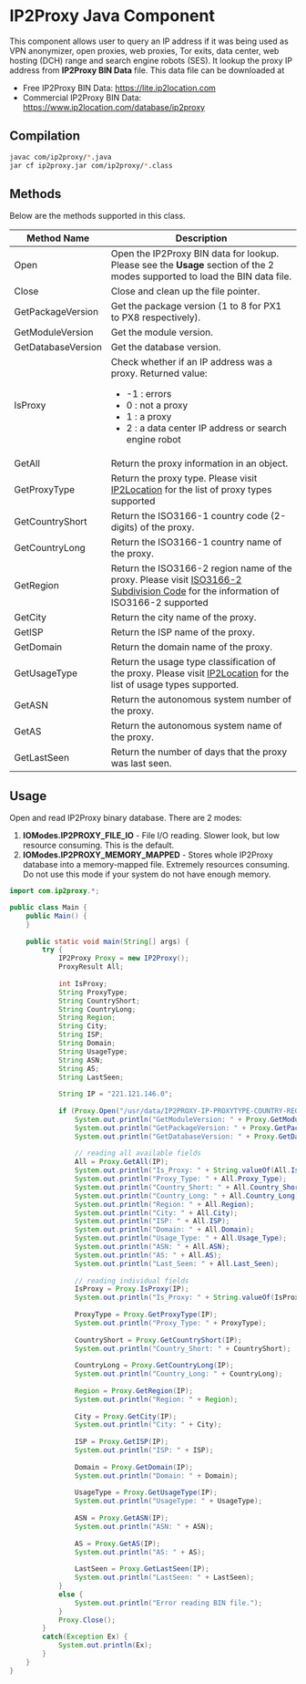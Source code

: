 # IP2Proxy Java Component

This component allows user to query an IP address if it was being used as VPN anonymizer, open proxies, web proxies, Tor exits, data center, web hosting (DCH) range and search engine robots (SES). It lookup the proxy IP address from **IP2Proxy BIN Data** file. This data file can be downloaded at

* Free IP2Proxy BIN Data: https://lite.ip2location.com
* Commercial IP2Proxy BIN Data: https://www.ip2location.com/database/ip2proxy

## Compilation

```bash
javac com/ip2proxy/*.java
jar cf ip2proxy.jar com/ip2proxy/*.class
```

## Methods
Below are the methods supported in this class.

|Method Name|Description|
|---|---|
|Open|Open the IP2Proxy BIN data for lookup. Please see the **Usage** section of the 2 modes supported to load the BIN data file.|
|Close|Close and clean up the file pointer.|
|GetPackageVersion|Get the package version (1 to 8 for PX1 to PX8 respectively).|
|GetModuleVersion|Get the module version.|
|GetDatabaseVersion|Get the database version.|
|IsProxy|Check whether if an IP address was a proxy. Returned value:<ul><li>-1 : errors</li><li>0 : not a proxy</li><li>1 : a proxy</li><li>2 : a data center IP address or search engine robot</li></ul>|
|GetAll|Return the proxy information in an object.|
|GetProxyType|Return the proxy type. Please visit <a href="https://www.ip2location.com/databases/px4-ip-proxytype-country-region-city-isp" target="_blank">IP2Location</a> for the list of proxy types supported|
|GetCountryShort|Return the ISO3166-1 country code (2-digits) of the proxy.|
|GetCountryLong|Return the ISO3166-1 country name of the proxy.|
|GetRegion|Return the ISO3166-2 region name of the proxy. Please visit <a href="https://www.ip2location.com/free/iso3166-2" target="_blank">ISO3166-2 Subdivision Code</a> for the information of ISO3166-2 supported|
|GetCity|Return the city name of the proxy.|
|GetISP|Return the ISP name of the proxy.|
|GetDomain|Return the domain name of the proxy.|
|GetUsageType|Return the usage type classification of the proxy. Please visit <a href="https://www.ip2location.com/database/px8-ip-proxytype-country-region-city-isp-domain-usagetype-asn-lastseen" target="_blank">IP2Location</a> for the list of usage types supported.|
|GetASN|Return the autonomous system number of the proxy.|
|GetAS|Return the autonomous system name of the proxy.|
|GetLastSeen|Return the number of days that the proxy was last seen.|

## Usage

Open and read IP2Proxy binary database. There are 2 modes:

1. **IOModes.IP2PROXY_FILE_IO** - File I/O reading. Slower look, but low resource consuming. This is the default.
2. **IOModes.IP2PROXY_MEMORY_MAPPED** - Stores whole IP2Proxy database into a memory-mapped file. Extremely resources consuming. Do not use this mode if your system do not have enough memory.

```java
import com.ip2proxy.*;

public class Main {
	public Main() {
	}
	
	public static void main(String[] args) {
		try {
			IP2Proxy Proxy = new IP2Proxy();
			ProxyResult All;
			
			int IsProxy;
			String ProxyType;
			String CountryShort;
			String CountryLong;
			String Region;
			String City;
			String ISP;
			String Domain;
			String UsageType;
			String ASN;
			String AS;
			String LastSeen;
			
			String IP = "221.121.146.0";
			
			if (Proxy.Open("/usr/data/IP2PROXY-IP-PROXYTYPE-COUNTRY-REGION-CITY-ISP-DOMAIN-USAGETYPE-ASN-LASTSEEN.BIN", IP2Proxy.IOModes.IP2PROXY_MEMORY_MAPPED) == 0) {
				System.out.println("GetModuleVersion: " + Proxy.GetModuleVersion());
				System.out.println("GetPackageVersion: " + Proxy.GetPackageVersion());
				System.out.println("GetDatabaseVersion: " + Proxy.GetDatabaseVersion());
				
				// reading all available fields
				All = Proxy.GetAll(IP);
				System.out.println("Is_Proxy: " + String.valueOf(All.Is_Proxy));
				System.out.println("Proxy_Type: " + All.Proxy_Type);
				System.out.println("Country_Short: " + All.Country_Short);
				System.out.println("Country_Long: " + All.Country_Long);
				System.out.println("Region: " + All.Region);
				System.out.println("City: " + All.City);
				System.out.println("ISP: " + All.ISP);
				System.out.println("Domain: " + All.Domain);
				System.out.println("Usage_Type: " + All.Usage_Type);
				System.out.println("ASN: " + All.ASN);
				System.out.println("AS: " + All.AS);
				System.out.println("Last_Seen: " + All.Last_Seen);
				
				// reading individual fields
				IsProxy = Proxy.IsProxy(IP);
				System.out.println("Is_Proxy: " + String.valueOf(IsProxy));
				
				ProxyType = Proxy.GetProxyType(IP);
				System.out.println("Proxy_Type: " + ProxyType);
				
				CountryShort = Proxy.GetCountryShort(IP);
				System.out.println("Country_Short: " + CountryShort);
				
				CountryLong = Proxy.GetCountryLong(IP);
				System.out.println("Country_Long: " + CountryLong);
				
				Region = Proxy.GetRegion(IP);
				System.out.println("Region: " + Region);
				
				City = Proxy.GetCity(IP);
				System.out.println("City: " + City);
				
				ISP = Proxy.GetISP(IP);
				System.out.println("ISP: " + ISP);
				
				Domain = Proxy.GetDomain(IP);
				System.out.println("Domain: " + Domain);
				
				UsageType = Proxy.GetUsageType(IP);
				System.out.println("UsageType: " + UsageType);
				
				ASN = Proxy.GetASN(IP);
				System.out.println("ASN: " + ASN);
				
				AS = Proxy.GetAS(IP);
				System.out.println("AS: " + AS);
				
				LastSeen = Proxy.GetLastSeen(IP);
				System.out.println("LastSeen: " + LastSeen);
			}
			else {
				System.out.println("Error reading BIN file.");
			}
			Proxy.Close();
		}
		catch(Exception Ex) {
			System.out.println(Ex);
		}
	}
}
```

